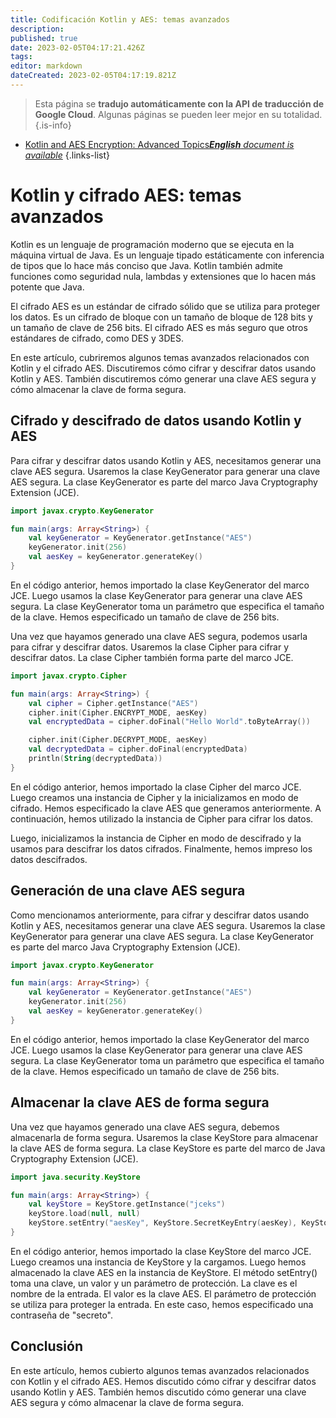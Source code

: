 ```yaml
---
title: Codificación Kotlin y AES: temas avanzados
description: 
published: true
date: 2023-02-05T04:17:21.426Z
tags: 
editor: markdown
dateCreated: 2023-02-05T04:17:19.821Z
---
```


> Esta página se **tradujo automáticamente con la API de traducción de Google Cloud**.
Algunas páginas se pueden leer mejor en su totalidad.{.is-info}



- [Kotlin and AES Encryption: Advanced Topics***English** document is available*](/en/Knowledge-base/Kotlin/kotlin-and-aes-encryption-advanced-topics)
{.links-list}


# Kotlin y cifrado AES: temas avanzados

Kotlin es un lenguaje de programación moderno que se ejecuta en la máquina virtual de Java. Es un lenguaje tipado estáticamente con inferencia de tipos que lo hace más conciso que Java. Kotlin también admite funciones como seguridad nula, lambdas y extensiones que lo hacen más potente que Java.

El cifrado AES es un estándar de cifrado sólido que se utiliza para proteger los datos. Es un cifrado de bloque con un tamaño de bloque de 128 bits y un tamaño de clave de 256 bits. El cifrado AES es más seguro que otros estándares de cifrado, como DES y 3DES.

En este artículo, cubriremos algunos temas avanzados relacionados con Kotlin y el cifrado AES. Discutiremos cómo cifrar y descifrar datos usando Kotlin y AES. También discutiremos cómo generar una clave AES segura y cómo almacenar la clave de forma segura.

## Cifrado y descifrado de datos usando Kotlin y AES

Para cifrar y descifrar datos usando Kotlin y AES, necesitamos generar una clave AES segura. Usaremos la clase KeyGenerator para generar una clave AES segura. La clase KeyGenerator es parte del marco Java Cryptography Extension (JCE).

```kotlin
import javax.crypto.KeyGenerator

fun main(args: Array<String>) {
    val keyGenerator = KeyGenerator.getInstance("AES")
    keyGenerator.init(256)
    val aesKey = keyGenerator.generateKey()
}
```

En el código anterior, hemos importado la clase KeyGenerator del marco JCE. Luego usamos la clase KeyGenerator para generar una clave AES segura. La clase KeyGenerator toma un parámetro que especifica el tamaño de la clave. Hemos especificado un tamaño de clave de 256 bits.

Una vez que hayamos generado una clave AES segura, podemos usarla para cifrar y descifrar datos. Usaremos la clase Cipher para cifrar y descifrar datos. La clase Cipher también forma parte del marco JCE.

```kotlin
import javax.crypto.Cipher

fun main(args: Array<String>) {
    val cipher = Cipher.getInstance("AES")
    cipher.init(Cipher.ENCRYPT_MODE, aesKey)
    val encryptedData = cipher.doFinal("Hello World".toByteArray())

    cipher.init(Cipher.DECRYPT_MODE, aesKey)
    val decryptedData = cipher.doFinal(encryptedData)
    println(String(decryptedData))
}
```

En el código anterior, hemos importado la clase Cipher del marco JCE. Luego creamos una instancia de Cipher y la inicializamos en modo de cifrado. Hemos especificado la clave AES que generamos anteriormente. A continuación, hemos utilizado la instancia de Cipher para cifrar los datos.

Luego, inicializamos la instancia de Cipher en modo de descifrado y la usamos para descifrar los datos cifrados. Finalmente, hemos impreso los datos descifrados.

## Generación de una clave AES segura

Como mencionamos anteriormente, para cifrar y descifrar datos usando Kotlin y AES, necesitamos generar una clave AES segura. Usaremos la clase KeyGenerator para generar una clave AES segura. La clase KeyGenerator es parte del marco Java Cryptography Extension (JCE).

```kotlin
import javax.crypto.KeyGenerator

fun main(args: Array<String>) {
    val keyGenerator = KeyGenerator.getInstance("AES")
    keyGenerator.init(256)
    val aesKey = keyGenerator.generateKey()
}
```

En el código anterior, hemos importado la clase KeyGenerator del marco JCE. Luego usamos la clase KeyGenerator para generar una clave AES segura. La clase KeyGenerator toma un parámetro que especifica el tamaño de la clave. Hemos especificado un tamaño de clave de 256 bits.

## Almacenar la clave AES de forma segura

Una vez que hayamos generado una clave AES segura, debemos almacenarla de forma segura. Usaremos la clase KeyStore para almacenar la clave AES de forma segura. La clase KeyStore es parte del marco de Java Cryptography Extension (JCE).

```kotlin
import java.security.KeyStore

fun main(args: Array<String>) {
    val keyStore = KeyStore.getInstance("jceks")
    keyStore.load(null, null)
    keyStore.setEntry("aesKey", KeyStore.SecretKeyEntry(aesKey), KeyStore.PasswordProtection("secret".toCharArray()))
}
```

En el código anterior, hemos importado la clase KeyStore del marco JCE. Luego creamos una instancia de KeyStore y la cargamos. Luego hemos almacenado la clave AES en la instancia de KeyStore. El método setEntry() toma una clave, un valor y un parámetro de protección. La clave es el nombre de la entrada. El valor es la clave AES. El parámetro de protección se utiliza para proteger la entrada. En este caso, hemos especificado una contraseña de "secreto".

## Conclusión

En este artículo, hemos cubierto algunos temas avanzados relacionados con Kotlin y el cifrado AES. Hemos discutido cómo cifrar y descifrar datos usando Kotlin y AES. También hemos discutido cómo generar una clave AES segura y cómo almacenar la clave de forma segura.